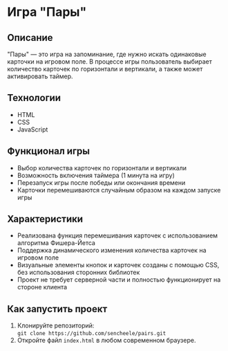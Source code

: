 # Игра "Пары"

## Описание
"Пары" — это игра на запоминание, где нужно искать одинаковые карточки на игровом поле. В процессе игры пользователь выбирает количество карточек по горизонтали и вертикали, а также может активировать таймер.

## Технологии
- HTML
- CSS
- JavaScript

## Функционал игры
- Выбор количества карточек по горизонтали и вертикали
- Возможность включения таймера (1 минута на игру)
- Перезапуск игры после победы или окончания времени
- Карточки перемешиваются случайным образом на каждом запуске игры

## Характеристики
- Реализована функция перемешивания карточек с использованием алгоритма Фишера-Йетса
- Поддержка динамического изменения количества карточек на игровом поле
- Визуальные элементы кнопок и карточек созданы с помощью CSS, без использования сторонних библиотек
- Проект не требует серверной части и полностью функционирует на стороне клиента

## Как запустить проект
1. Клонируйте репозиторий:  
   `git clone https://github.com/sencheele/pairs.git`
2. Откройте файл `index.html` в любом современном браузере.
